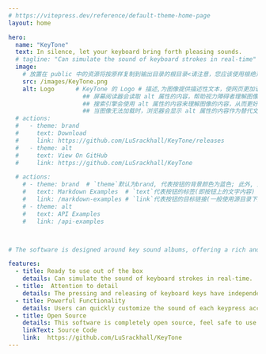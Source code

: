 ```yaml
---
# https://vitepress.dev/reference/default-theme-home-page
layout: home

hero:
  name: "KeyTone"
  text: In silence, let your keyboard bring forth pleasing sounds.
  # tagline: "Can simulate the sound of keyboard strokes in real-time"
  image:
    # 放置在 public 中的资源将按原样复制到输出目录的根目录<请注意，您应该使用根绝对路径引用放置在 public 中的文件 - 例如， public/icon.png 应始终在源代码中引用为 /icon.png>
    src: /images/KeyTone.png
    alt: Logo      # KeyTone 的 Logo # 描述,为图像提供描述性文本，使网页更加语义化，有助于机器和人类更好地理解网页内容(猜测),如下:。  
                     ## 屏幕阅读器会读取 alt 属性的内容，帮助视力障碍者理解图像的内容(大模型给的猜测)。  
                     ## 搜索引擎会使用 alt 属性的内容来理解图像的内容，从而更好地索引和排名网页。因此，合理使用 alt 属性有助于提升网页的搜索引擎排名(大模型给的猜测)。 
                     ## 当图像无法加载时，浏览器会显示 alt 属性的内容作为替代文本，帮助用户理解原本应该显示的图像内容(大模型给的猜测)。
  # actions:
  #   - theme: brand
  #     text: Download
  #     link: https://github.com/LuSrackhall/KeyTone/releases
  #   - theme: alt
  #     text: View On GitHub
  #     link: https://github.com/LuSrackhall/KeyTone

  # actions:
    # - theme: brand  # `theme`默认为brand, 代表按钮的背景颜色为蓝色; 此外, 还可以是另外一个值alt,代表按钮颜色为灰色
    #   text: Markdown Examples  # `text`代表按钮的标签(即按钮上的文字内容)
    #   link: /markdown-examples # `link`代表按钮的目标链接(一般使用源目录下的md文章路径。) (不能是外部url链接, 因为此处的路径是附加在默认的url路径之后的路径<如xxx/xxx === "当前网站的url/xxx/xxx.html"/"当前网站的url/xxx/xxx">)
    # - theme: alt    
    #   text: API Examples
    #   link: /api-examples



# The software is designed around key sound albums, offering a rich and convenient set of features.

features:
  - title: Ready to use out of the box
    details: Can simulate the sound of keyboard strokes in real-time.
  - title:  Attention to detail
    details: The pressing and releasing of keyboard keys have independent sound effects, perfectly matching scenarios where keys are held down for a long time.
  - title: Powerful Functionality 
    details: Users can quickly customize the sound of each keypress according to their own needs. 
  - title: Open Source
    details: This software is completely open source, feel safe to use and share it.
    linkText: Source Code
    link:  https://github.com/LuSrackhall/KeyTone
---
```


